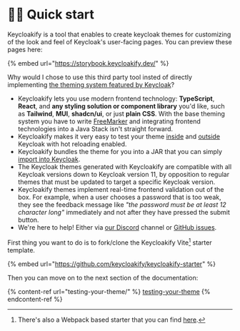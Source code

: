 # 👨‍💻 Quick start

Keycloakify is a tool that enables to create keycloak themes for customizing of the look and feel of Keycloak's user-facing pages. You can preview these pages here:

{% embed url="https://storybook.keycloakify.dev/" %}

Why would I chose to use this third party tool insted of directly implementing [the theming system featured by Keycloak](https://www.keycloak.org/docs/latest/server\_development/#\_themes)?

* Keycloakify lets you use modern frontend technology: **TypeScript**, **React**, and **any styling solution or component library** you'd like, such as **Tailwind**, **MUI**, **shadcn/ui**, or just **plain CSS**. With the base theming system you have to write [FreeMarker](https://freemarker.apache.org/index.html) and integrating frontend technologies into a Java Stack isn't straight forward.
* Keycloakify makes it very easy to test your theme [inside](testing-your-theme/in-a-keycloak-docker-container.md) and [outside](testing-your-theme/in-storybook.md) Keycloak with hot reloading enabled.
* Keycloakify bundles the theme for you into a JAR that you can simply [import into Keycloak](importing-your-theme-in-keycloak.md).
* The Keycloak themes generated with Keycloakify are compatible with all Keycloak versions down to Keycloak version 11, by opposition to regular themes that must be updated to target a specific Keycloak version.
* Keycloakify themes implement real-time frontend validation out of the box. For example, when a user chooses a password that is too weak, they see the feedback message like _"the password must be at least 12 character long"_ immediately and not after they have pressed the submit button.
* We're here to help! Either via [our Discord](https://discord.gg/kYFZG7fQmn) channel or [GitHub issues](https://github.com/keycloakify/keycloakify/issues/new).

First thing you want to do is to fork/clone the Keycloakify Vite[^1] starter template.

{% embed url="https://github.com/keycloakify/keycloakify-starter" %}

Then you can move on to the next section of the documentation:

{% content-ref url="testing-your-theme/" %}
[testing-your-theme](testing-your-theme/)
{% endcontent-ref %}

[^1]: There's also a Webpack based starter that you can find [here](https://github.com/keycloakify/keycloakify-starter-webpack).
